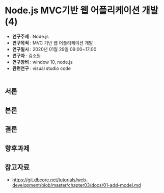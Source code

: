 # Node.js MVC기반 웹 어플리케이션 개발(4)

* **연구주제** : Node.js<br>
* **연구목적** :  MVC 기반 웹 어플리케이션 개발<br>
* **연구일시** : 2020년 01월 29일 09:00~17:00<br>
* **연구자** : 김소원 <br>
* **연구장비** : window 10, node.js<br>
* **관련연구** : visual studio code<br><br>

## 서론

## 본론

## 결론

## 향후과제

## 참고자료
* https://git.dbcore.net/tutorials/web-development/blob/master/chapter03/docs/01-add-model.md